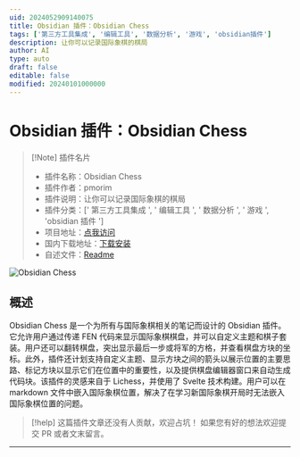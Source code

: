 ```yaml
---
uid: 2024052909140075
title: Obsidian 插件：Obsidian Chess
tags: ['第三方工具集成', '编辑工具', '数据分析', '游戏', 'obsidian插件']
description: 让你可以记录国际象棋的棋局
author: AI
type: auto
draft: false
editable: false
modified: 20240101000000
---
```


# Obsidian 插件：Obsidian Chess

> [!Note] 插件名片
> - 插件名称：Obsidian Chess
> - 插件作者：pmorim
> - 插件说明：让你可以记录国际象棋的棋局
> - 插件分类：[' 第三方工具集成 ', ' 编辑工具 ', ' 数据分析 ', ' 游戏 ', 'obsidian 插件 ']
> - 项目地址：[点我访问](https://github.com/pmorim/obsidian-chess)
> - 国内下载地址：[下载安装](https://pkmer.cn/products/plugin/pluginMarket/?obsidian-chess)
> - 自述文件：[Readme](https://ghproxy.net/https://raw.githubusercontent.com/pmorim/obsidian-chess/main/README.md)

![Obsidian Chess](https://cdn.pkmer.cn/covers/obsidian-chess.PNG!pkmer)

## 概述

Obsidian Chess 是一个为所有与国际象棋相关的笔记而设计的 Obsidian 插件。它允许用户通过传递 FEN 代码来显示国际象棋棋盘，并可以自定义主题和棋子套装。用户还可以翻转棋盘，突出显示最后一步或将军的方格，并查看棋盘方块的坐标。此外，插件还计划支持自定义主题、显示方块之间的箭头以展示位置的主要思路、标记方块以显示它们在位置中的重要性，以及提供棋盘编辑器窗口来自动生成代码块。该插件的灵感来自于 Lichess，并使用了 Svelte 技术构建。用户可以在 markdown 文件中嵌入国际象棋位置，解决了在学习新国际象棋开局时无法嵌入国际象棋位置的问题。

> [!help]
> 这篇插件文章还没有人贡献，欢迎占坑！
> 如果您有好的想法欢迎提交 PR 或者文末留言。

---



